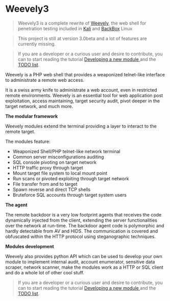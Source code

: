 Weevely3 
=======

> Weevely3 is a complete rewrite of [Weevely](https://github.com/epinna/Weevely), the web shell for penetration testing included in [Kali](http://www.kali.org/) and [BackBox](http://www.kali.org/) Linux


> This project is still at version 3.0beta and a lot of features are currently missing.


> If you are a developer or a curious user and desire to contribute, you can to start reading the tutorial [Developing a new module ](https://github.com/epinna/weevely3/wiki/developing-a-new-module) and the [TODO list](https://github.com/epinna/weevely3/issues/1).

Weevely is a PHP web shell that provides a weaponized telnet-like interface to administrate a remote web access.

It is a swiss army knife to administrate a web account, even in restricted remote environments. Weevely is an essential tool for web application post exploitation, access maintaining, target security audit, pivot deeper in the target network, and much more. 

**The modular framework**

Weevely modules extend the terminal providing a layer to interact to the remote target. 

The modules feature:

* Weaponized Shell/PHP telnet-like network terminal
* Common server misconfigurations auditing
* SQL console pivoting on target network 
* HTTP traffic proxy through target
* Mount target file system to local mount point
* Run scans or pivoted exploiting through target network
* File transfer from and to target
* Spawn reverse and direct TCP shells
* Bruteforce SQL accounts through target system users

**The agent**

The remote backdoor is a very low footprint agents that receives the code dynamically injected from the client, extending the server functionalities over the network at run-time. The backdoor agent code is polymorphic and hardly detectable from AV and HIDS. The communication is covered and obfuscated within the HTTP protocol using steganographic techniques.

**Modules development**

Weevely also provides python API which can be used to develop your own module to implement internal audit, account enumerator, sensitive data scraper, network scanner, make the modules work as a HTTP or SQL client and do a whole lot of other cool stuff.

> If you are a developer or a curious user and desire to contribute, you can to start reading the tutorial [Developing a new module ](https://github.com/epinna/weevely3/wiki/developing-a-new-module) and the [TODO list](https://github.com/epinna/weevely3/issues/1).
